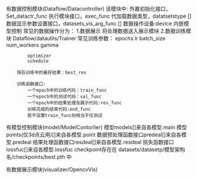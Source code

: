 有数据控制模块(Dataflow/Datacontroller)
    该模块中:
    外置初始化接口，Set_datactr_func
    执行模块接口，exec_func
    代加载数据类型，datatsetstype []
    数据显示参数设置接口，datasets_vis_arg_func []
    数据操作设备:device
    内嵌模型控制
常见的数据操作分为：
    1.数据展示 将处理数据送入展示模块
    2.数据训练模块 Dataflow/datautils/Trainer
        常见训练参数：
            epochs
            lr
            batch_size
            num_workers
            gamma

            optimizer
            schedule
            
        保存训练中的最好结果：best_res

        训练函数接口:
            一个epoch中的训练代码：train_func
            一个epoch中的测试代码：val_func
            一个epoch中的结果处理及展示代码:res_func
            训练完成的结束代码:end_func
            若不设置train_func则相当于仅测试

有模型控制模块(model/ModelContorller)
    模型models[]来自各模型.main
    模型points(仅3d点云用)[]来自各模型.point
    数据预处理函数接口predeal[]来自各模型.predeal
    结果处理函数接口resdeal[]来自各模型.resdeal
    损失函数接口lossfuc[]来自各模型.lossfuc
    checkpoint存在在 datasets/datasetp/模型架构名/checkpoints/best.pth 中

有数据展示模块(visualizer/OpencvVis)